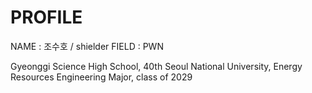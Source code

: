 # PROFILE

NAME : 조수호 / shielder
FIELD : PWN

Gyeonggi Science High School, 40th
Seoul National University, Energy Resources Engineering Major, class of 2029